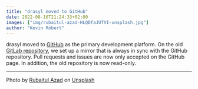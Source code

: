 ```yaml
---
title: "drasyl moved to GitHub"
date: 2022-08-16T21:24:33+02:00
images: ["img/rubaitul-azad-HLQDfaJUTVI-unsplash.jpg"]
author: "Kevin Röbert"
---
```


drasyl moved to [GitHub](https://github.com/drasyl/drasyl) as the primary development platform.
On the old [GitLab repository](https://git.informatik.uni-hamburg.de/sane-public/drasyl), we set up a mirror that is always in sync with the GitHub repository.
Pull requests and issues are now only accepted on the GitHub page. In addition, the old repository is now read-only.

<!--more-->

---

Photo by [Rubaitul Azad](https://unsplash.com/@rubaitulazad) on [Unsplash](https://unsplash.com/)